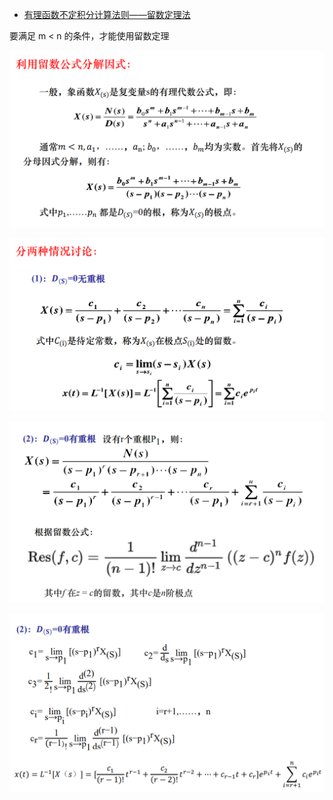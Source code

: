 - [有理函数不定积分计算法则——留数定理法](https://zhuanlan.zhihu.com/p/264510923)

要满足 m < n 的条件，才能使用留数定理

![](assets/1.png)

![](assets/2022-05-12-12-47-00.png)

![](assets/2022-05-12-12-47-29.png)

![](assets/2022-05-12-12-47-45.png)